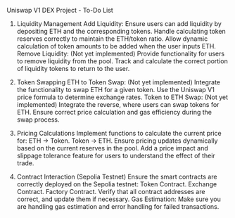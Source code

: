 Uniswap V1 DEX Project - To-Do List

1. Liquidity Management
   Add Liquidity:
   Ensure users can add liquidity by depositing ETH and the corresponding tokens.
   Handle calculating token reserves correctly to maintain the ETH/token ratio.
   Allow dynamic calculation of token amounts to be added when the user inputs ETH.
   Remove Liquidity: (Not yet implemented)
   Provide functionality for users to remove liquidity from the pool.
   Track and calculate the correct portion of liquidity tokens to return to the user.


2. Token Swapping
   ETH to Token Swap: (Not yet implemented)
   Integrate the functionality to swap ETH for a given token.
   Use the Uniswap V1 price formula to determine exchange rates.
   Token to ETH Swap: (Not yet implemented)
   Integrate the reverse, where users can swap tokens for ETH.
   Ensure correct price calculation and gas efficiency during the swap process.


3. Pricing Calculations
   Implement functions to calculate the current price for:
   ETH → Token.
   Token → ETH.
   Ensure pricing updates dynamically based on the current reserves in the pool.
   Add a price impact and slippage tolerance feature for users to understand the effect of their trade.

   
4. Contract Interaction (Sepolia Testnet)
   Ensure the smart contracts are correctly deployed on the Sepolia testnet:
   Token Contract.
   Exchange Contract.
   Factory Contract.
   Verify that all contract addresses are correct, and update them if necessary.
   Gas Estimation: Make sure you are handling gas estimation and error handling for failed transactions.
